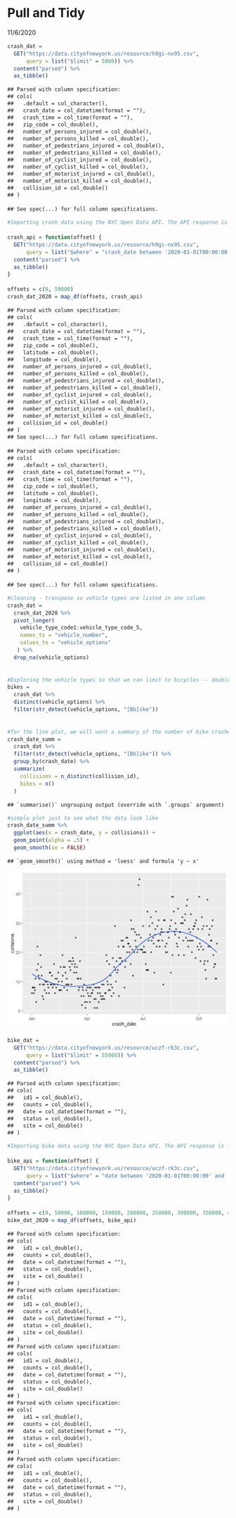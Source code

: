 Pull and Tidy
================
11/6/2020

``` r
crash_dat = 
  GET("https://data.cityofnewyork.us/resource/h9gi-nx95.csv", 
      query = list("$limit" = 5000)) %>% 
  content("parsed") %>%
  as_tibble()
```

    ## Parsed with column specification:
    ## cols(
    ##   .default = col_character(),
    ##   crash_date = col_datetime(format = ""),
    ##   crash_time = col_time(format = ""),
    ##   zip_code = col_double(),
    ##   number_of_persons_injured = col_double(),
    ##   number_of_persons_killed = col_double(),
    ##   number_of_pedestrians_injured = col_double(),
    ##   number_of_pedestrians_killed = col_double(),
    ##   number_of_cyclist_injured = col_double(),
    ##   number_of_cyclist_killed = col_double(),
    ##   number_of_motorist_injured = col_double(),
    ##   number_of_motorist_killed = col_double(),
    ##   collision_id = col_double()
    ## )

    ## See spec(...) for full column specifications.

``` r
#Importing crash data using the NYC Open Data API. The API response is limited to 50,000 rows, so we need a function that can be used to page through these results to capture all crashes in 2020. 

crash_api = function(offset) {
  GET("https://data.cityofnewyork.us/resource/h9gi-nx95.csv", 
      query = list("$where" = "crash_date between '2020-01-01T00:00:00' and '2020-10-31T12:00:00'", "$limit" = 50000, "$offset" = offset)) %>% 
  content("parsed") %>%
  as_tibble() 
}

offsets = c(0, 50000)
crash_dat_2020 = map_df(offsets, crash_api)
```

    ## Parsed with column specification:
    ## cols(
    ##   .default = col_character(),
    ##   crash_date = col_datetime(format = ""),
    ##   crash_time = col_time(format = ""),
    ##   zip_code = col_double(),
    ##   latitude = col_double(),
    ##   longitude = col_double(),
    ##   number_of_persons_injured = col_double(),
    ##   number_of_persons_killed = col_double(),
    ##   number_of_pedestrians_injured = col_double(),
    ##   number_of_pedestrians_killed = col_double(),
    ##   number_of_cyclist_injured = col_double(),
    ##   number_of_cyclist_killed = col_double(),
    ##   number_of_motorist_injured = col_double(),
    ##   number_of_motorist_killed = col_double(),
    ##   collision_id = col_double()
    ## )
    ## See spec(...) for full column specifications.

    ## Parsed with column specification:
    ## cols(
    ##   .default = col_character(),
    ##   crash_date = col_datetime(format = ""),
    ##   crash_time = col_time(format = ""),
    ##   zip_code = col_double(),
    ##   latitude = col_double(),
    ##   longitude = col_double(),
    ##   number_of_persons_injured = col_double(),
    ##   number_of_persons_killed = col_double(),
    ##   number_of_pedestrians_injured = col_double(),
    ##   number_of_pedestrians_killed = col_double(),
    ##   number_of_cyclist_injured = col_double(),
    ##   number_of_cyclist_killed = col_double(),
    ##   number_of_motorist_injured = col_double(),
    ##   number_of_motorist_killed = col_double(),
    ##   collision_id = col_double()
    ## )

    ## See spec(...) for full column specifications.

``` r
#cleaning - transpose so vehicle types are listed in one column
crash_dat = 
  crash_dat_2020 %>%
  pivot_longer(
    vehicle_type_code1:vehicle_type_code_5,
    names_to = "vehicle_number",
    values_to = "vehicle_options"
   ) %>%
  drop_na(vehicle_options)


#Exploring the vehicle types so that we can limit to bicycles -- double check this list
bikes = 
  crash_dat %>%
  distinct(vehicle_options) %>%
  filter(str_detect(vehicle_options, "[Bb]ike")) 
  
  
#for the line plot, we will want a summary of the number of bike crashes by day. The collisions variable calculates the number of unique crashes and the bikes variable calculates the total number of bikes that crashed (there can be mutliple bikes involved in one crash but this is rare)
crash_date_summ = 
  crash_dat %>%
  filter(str_detect(vehicle_options, "[Bb]ike")) %>%
  group_by(crash_date) %>%
  summarize(
    collisions = n_distinct(collision_id),
    bikes = n()
  )
```

    ## `summarise()` ungrouping output (override with `.groups` argument)

``` r
#simple plot just to see what the data look like
crash_date_summ %>%
  ggplot(aes(x = crash_date, y = collisions)) +
  geom_point(alpha = .5) +
  geom_smooth(se = FALSE)
```

    ## `geom_smooth()` using method = 'loess' and formula 'y ~ x'

![](20201113_import_tidy_files/figure-gfm/import%20and%20tidy%20MV%20crash-1.png)<!-- -->

``` r
bike_dat = 
  GET("https://data.cityofnewyork.us/resource/uczf-rk3c.csv", 
      query = list("$limit" = 55000)) %>% 
  content("parsed") %>%
  as_tibble()
```

    ## Parsed with column specification:
    ## cols(
    ##   id1 = col_double(),
    ##   counts = col_double(),
    ##   date = col_datetime(format = ""),
    ##   status = col_double(),
    ##   site = col_double()
    ## )

``` r
#Importing bike data using the NYC Open Data API. The API response is limited to 50,000 rows, so we need a function that can be used to page through these results to capture all bike counts in 2020. 

bike_api = function(offset) {
  GET("https://data.cityofnewyork.us/resource/uczf-rk3c.csv", 
      query = list("$where" = "date between '2020-01-01T00:00:00' and '2020-10-31T12:00:00'", "$limit" = 50000, "$offset" = offset)) %>% 
  content("parsed") %>%
  as_tibble() 
}

offsets = c(0, 50000, 100000, 150000, 200000, 250000, 300000, 350000, 400000)
bike_dat_2020 = map_df(offsets, bike_api)
```

    ## Parsed with column specification:
    ## cols(
    ##   id1 = col_double(),
    ##   counts = col_double(),
    ##   date = col_datetime(format = ""),
    ##   status = col_double(),
    ##   site = col_double()
    ## )
    ## Parsed with column specification:
    ## cols(
    ##   id1 = col_double(),
    ##   counts = col_double(),
    ##   date = col_datetime(format = ""),
    ##   status = col_double(),
    ##   site = col_double()
    ## )
    ## Parsed with column specification:
    ## cols(
    ##   id1 = col_double(),
    ##   counts = col_double(),
    ##   date = col_datetime(format = ""),
    ##   status = col_double(),
    ##   site = col_double()
    ## )
    ## Parsed with column specification:
    ## cols(
    ##   id1 = col_double(),
    ##   counts = col_double(),
    ##   date = col_datetime(format = ""),
    ##   status = col_double(),
    ##   site = col_double()
    ## )
    ## Parsed with column specification:
    ## cols(
    ##   id1 = col_double(),
    ##   counts = col_double(),
    ##   date = col_datetime(format = ""),
    ##   status = col_double(),
    ##   site = col_double()
    ## )
